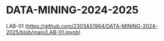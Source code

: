 # DATA-MINING-2024-2025
LAB-01 (https://github.com/2303A51964/DATA-MINING-2024-2025/blob/main/LAB-01.ipynb)
